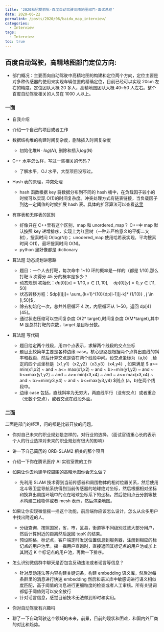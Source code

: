```yaml
---
title: '2020秋招提前批-百度自动驾驶高精地图部门-面试总结'
date: 2020-06-22
permalink: /posts/2020/06/baidu_map_interview/
categories:
  - Interview
tags:
  - Interview
toc: true
---
```


## 百度自动驾驶，高精地图部门定位方向:

- 部门概况：主要面向自动驾驶中高精地图的构建和定位两个方向，定位主要是对多种传感器的使用来实现车辆位置的精确定位，目前已经可以实现 20cm 左右的精度。定位团队大概 20 多人，高精地图团队大概 40~50 人左右。整个百度自动驾驶相关的人员在 1000 人以上。

### 一面

- 自我介绍
- 介绍一个自己的项目或者工作
- 数据结构堆的构建时间复杂度，删除插入时间复杂度

  - 初始化堆$N\cdot log(N)$, 删除和插入$log(N)$

- C++ 水平怎么样，写过一些相关的代码？

  - 了解水平，OJ 水平，大型项目没写过。

- Hash 表的原理，冲突处理

  - hash 函数根据 key 将数据分布到不同的 hash 桶中，在负载因子较小的时候可以实现 O(1)的时间复杂度。冲突处理方式有链表链接，当负载因子到达一定阈值的时候扩展 hash 表。具体的扩容算法可以查看[这里](https://www.cnblogs.com/mfrbuaa/p/5245064.html)

- 有序表和无序表的区别

  - 好像只在 C++里有这个区别，map 和 unordered_map？ C++中 map 默认按照 key 递增排序，实现上为红黑树（一种非严格意义的平衡二叉树），搜索时间 O(log(N))； unodered_map 使用哈希表实现，平均搜索时间 O(1)，最坏搜索时间 O(N)。
  - python 里好像都是 dictionary

- 算法题 动态规划讲思路

  - 题目：一个人去打靶，每次命中 1~10 环的概率是一样的（都是 1/10),那么打靶 5 次得分 45 分的概率是多少？
  - 动态规划 初始化：$dp[0][x]=1/10 , x\in [1,10], \quad dp[0][y]=0 , y\in [11,50]$
  - 状态转移方程：$dp[i][j]= \sum_{k=1}^{10}{dp[i-1][j-k]* (1/10)} , j \in [i,50]$，
  - 除去初始化一次，总共外层循环 4 次，内层循环从 1~50。返回 dp[4][45]。
  - 通过状态压缩可以空间复杂度 O(2* target),时间复杂度 O(M*target),其中 M 是总共打靶的次数，target 是目标分数。

- 算法题 写代码
  - 题目给定两个线段，用四个点表示，求解两个线段的交点坐标
  - 题目比较简单主要是各种边缘 case。核心思路是根据两个点算出直线的斜率和截距，然后计算交点是否在两个线段中间。设交点坐标为（a,b） ,给定的四个点坐标是（x1,y1）（x2,y2）（x3,y3）（x4,y4）, 如果满足
    $ a>= min(x1,x2) ~ and ~ a<= max(x1,x2) ~ and ~ b>=min(y1,y2) ~ and ~ b<=max(y1,y2) ~  and ~ a>= min(x3,x4) ~ and ~ a<= max(x3,x4) ~ and ~ b>=min(y3,y4) ~ and ~ b<=max(y3,y4) $则点 (a，b)在两个线段中。
  - 边缘 case 包括，直线斜率为无穷大，两直线平行（没有交点）或者重合（无数个交点），或者交点在线段外面。

### 二面

二面是部门的经理，问的都是比较开放的问题。

- 你对自己未来的职业规划是怎样的，对行业的选择。（面试官语重心长的表示个人的行业选择对未来的职业规划有很大的影响）

- 讲一下自己简历的 ORB-SLAM2 相关的那个项目

- 介绍一下你在腾讯医疗 AI 实验室做的工作

- 如果让你去构建学校周围的高精地图你会怎么做？

  - 先利用 SLAM 技术得到当前传感器和周围物体的相对位置关系，然后使用北斗等卫星导航系统得到当前传感器的地球绝对坐标，然后根据相对坐标和换算出周围环境中的点在地球坐标系下的坐标。然后使用点云分割等技术构建三维物体或者 mesh 表示，然后渲染地图。

- 如果让你实现微信摇一摇这个功能，前后端你应该怎么设计，怎么从众多用户中找出附近的人。

  - 分级查询，按照国家，省，市，区县，街道等不同级别过滤大部分用户，然后计算附近的距离然后返回 topK 的结果。
  - 预设网格，标记点，客户端定时发送位置信息到服务器，注册到相应的标记点的用户池里。摇一摇用户查询时，直接返回其标记点的用户池或加上其附近 K 个标记点的用户池，再做一下排序。

- 怎么识别微信群中聊天是否包含反动违法或者谣言等信息？

  - 针对反动违法等内容构建关键词条，构建 embedding 语义库，然后对每条群里的消息进行快速 embedding 然后和语义库中敏感词进行语义相似度匹配，高于阈值的消息进行更细粒度的检查或者人工审核。所有关键词都低于阈值则可以安全放行
  - 针对谣言信息，感觉目前技术无法做到即时和实用。

- 你对自动驾驶有兴趣吗

- 聊了一下自动驾驶这个领域的未来，前景，目前的现状和困难，和国内外厂商的对比和趋势。
